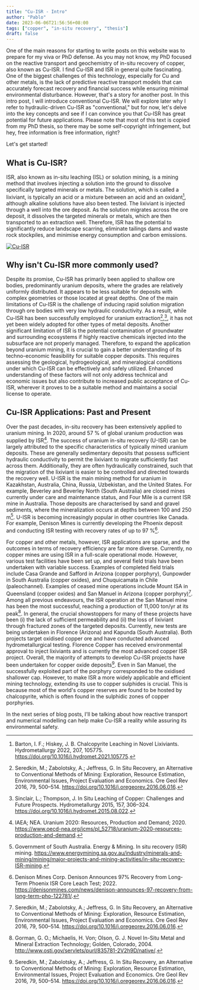```yaml
---
title: "Cu-ISR - Intro"
author: "Pablo"
date: 2023-06-06T21:56:56+08:00
tags: ["copper", "in-situ recovery", "thesis"]
draft: false
---
```


<!-- ## Intro to In-situ recovery of Copper -->

One of the main reasons for starting to write posts on this website was to prepare for my viva or PhD defense. As you may not know, my PhD focused on the reactive transport and geochemistry of in-situ recovery of copper, also known as Cu-ISR. I find Cu-ISR and ISR in general quite fascinating. One of the biggest challenges of this technology, especially for Cu and other metals, is the lack of predictive reactive transport models that can accurately forecast recovery and financial success while ensuring minimal environmental disturbance. However, that's a story for another post. In this intro post, I will introduce conventional Cu-ISR. We will explore later why I refer to hydraulic-driven Cu-ISR as "conventional," but for now, let's delve into the key concepts and see if I can convince you that Cu-ISR has great potential for future applications. Please note that most of this text is copied from my PhD thesis, so there may be some self-copyright infringement, but hey, free information is free information, right?

Let's get started!

## What is Cu-ISR?

ISR, also known as in-situ leaching (ISL) or solution mining, is a mining method that involves injecting a solution into the ground to dissolve specifically targeted minerals or metals. The solution, which is called a lixiviant, is typically an acid or a mixture between an acid and an oxidant[^1], although alkaline solutions have also been tested. The lixiviant is injected through a well into the ore deposit. As the solution migrates across the ore deposit, it dissolves the targeted minerals or metals, which are then transported to an extraction well. Therefore, ISR has the potential to significantly reduce landscape scarring, eliminate tailings dams and waste rock stockpiles, and minimise energy consumption and carbon emissions. 

[![Cu-ISR](/ISR_schematics.svg "Schematics of Cu-ISR operation")](https://www.energymining.sa.gov.au/industry/minerals-and-mining/mining/major-projects-and-mining-activities/in-situ-recovery-ISR-mining)



## Why isn't Cu-ISR more commonly used?

Despite its promise, Cu-ISR has primarily been applied to shallow ore bodies, predominantly uranium deposits, where the grades are relatively uniformly distributed. It appears to be less suitable for deposits with complex geometries or those located at great depths. One of the main limitations of Cu-ISR is the challenge of inducing rapid solution migration through ore bodies with very low hydraulic conductivity. As a result, while Cu-ISR has been successfully employed for uranium extraction[^2],[^3], it has not yet been widely adopted for other types of metal deposits. Another significant limitation of ISR is the potential contamination of groundwater and surrounding ecosystems if highly reactive chemicals injected into the subsurface are not properly managed. Therefore, to expand the application beyond uranium mining, it is crucial to gain a better understanding of its techno-economic feasibility for suitable copper deposits. This requires assessing the geological, hydrogeological, and mineralogical conditions under which Cu-ISR can be effectively and safely utilized. Enhanced understanding of these factors will not only address technical and economic issues but also contribute to increased public acceptance of Cu-ISR, wherever it proves to be a suitable method and maintains a social license to operate.


## Cu-ISR Applications: Past and Present

Over the past decades, in-situ recovery has been extensively applied to uranium mining. In 2020, around 57 \% of global uranium production was supplied by ISR[^4]. The success of uranium in-situ recovery (U-ISR) can be largely attributed to the specific characteristics of typically mined uranium deposits. These are generally sedimentary deposits that possess sufficient hydraulic conductivity to permit the lixiviant to migrate sufficiently fast across them. Additionally, they are often hydraulically constrained, such that the migration of the lixiviant is easier to be controlled and directed towards the recovery well. U-ISR is the main mining method for uranium in Kazakhstan, Australia, China, Russia, Uzbekistan, and the United States. For example, Beverley and Beverley North (South Australia) are closed mines currently under care and maintenance status, and Four Mile is a current ISR mine in Australia. Those deposits are characterised by sand and gravel sediments, where the mineralization occurs at depths between 100 and 250 m[^5]. U-ISR is becoming increasingly popular in other countries like Canada. For example, Denison Mines is currently developing the Phoenix deposit and conducting ISR testing with recovery rates of up to 97 \%[^6]. 

For copper and other metals, however, ISR applications are sparse, and the outcomes in terms of recovery efficiency are far more diverse. Currently, no copper mines are  using ISR in a full-scale operational mode. However, various test facilities have been set up, and several field trials have been undertaken with variable success. Examples of completed field trials include Casa Grande and Safford in Arizona (copper porphyry), Gunpowder in South Australia (copper oxides), and Chuquicamata in Chile (paleochannel). Examples of ceased mine operations include Mount ISA in Queensland (copper oxides) and San Manuel in Arizona (copper porphyry)[^2]. Among all previous endeavours, the ISR operation at the San Manuel mine has been the most successful, reaching a production of 11,000 ton/yr at its peak[^7]. In general, the crucial showstoppers for many of these projects have been (i) the lack of sufficient permeability and (ii) the loss of lixiviant through fractured zones of the targeted deposits. Currently, new tests are being undertaken in Florence (Arizona) and Kapunda (South Australia). Both projects target oxidised copper ore and have conducted advanced hydrometallurgical testing. Florence Copper has received environmental approval to inject lixiviants and is currently the most advanced copper ISR project. Overall, the majority of attempts to develop Cu-ISR projects have been undertaken for copper oxide deposits[^2]. Even in San Manuel, the successfully exploited part of the porphyry corresponded to the oxidised shallower cap. However, to make ISR a more widely applicable and efficient mining technology, extending its use to copper sulphides is crucial. This is because most of the world's copper reserves are found to be hosted by chalcopyrite, which is often found in the sulphidic zones of copper porphyries.

In the next series of blog posts, I'll be talking about how reactive transport and numerical modelling can help make Cu-ISR a reality while assuring its environmental safety.

[^1]: Barton, I. F.; Hiskey, J. B. Chalcopyrite Leaching in Novel Lixiviants. Hydrometallurgy 2022, 207, 105775. https://doi.org/10.1016/j.hydromet.2021.105775.
[^2]: Seredkin, M.; Zabolotsky, A.; Jeffress, G. In Situ Recovery, an Alternative to Conventional Methods of Mining: Exploration, Resource Estimation, Environmental Issues, Project Evaluation and Economics. Ore Geol Rev 2016, 79, 500–514. https://doi.org/10.1016/j.oregeorev.2016.06.016.
[^3]: Sinclair, L.; Thompson, J. In Situ Leaching of Copper: Challenges and Future Prospects. Hydrometallurgy 2015, 157, 306–324. https://doi.org/10.1016/j.hydromet.2015.08.022.
[^4]: IAEA; NEA. Uranium 2020: Resources, Production and Demand; 2020. https://www.oecd-nea.org/jcms/pl_52718/uranium-2020-resources-production-and-demand.
[^5]: Government of South Australia. Energy & Mining. In situ recovery (ISR) mining. https://www.energymining.sa.gov.au/industry/minerals-and-mining/mining/major-projects-and-mining-activities/in-situ-recovery-ISR-mining.
[^6]: Denison Mines Corp. Denison Announces 97% Recovery from Long-Term Phoenix ISR Core Leach Test; 2022. https://denisonmines.com/news/denison-announces-97-recovery-from-long-term-pho-122781/.
[^7]: Gorman, G. O.; Michaelis, H. Von; Olson, G. J. Novel In-Situ Metal and Mineral Extraction Technology; Golden, Colorado, 2004. http://www.osti.gov/servlets/purl/835781-2V2h9D/native/.